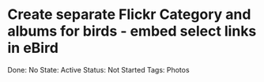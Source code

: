 # Create separate Flickr Category and albums for birds - embed select links in eBird

Done: No
State: Active
Status: Not Started
Tags: Photos